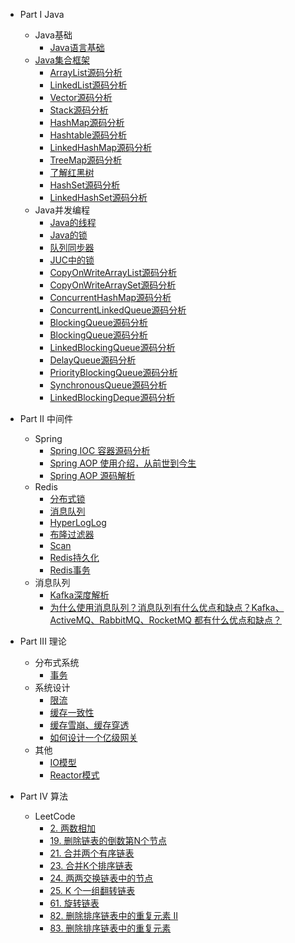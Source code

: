 * Part I Java
  * Java基础
    * [Java语言基础](chapter_basic/01_Java_Fundament.md)
  * [Java集合框架](chapter_collection/README.md)
    * [ArrayList源码分析](chapter_collection/01_ArrayList.md)
    * [LinkedList源码分析](chapter_collection/02_LinkedList.md)
    * [Vector源码分析](chapter_collection/03_Vector.md)
    * [Stack源码分析](chapter_collection/04_Stack.md)
    * [HashMap源码分析](chapter_collection/05_HashMap.md)
    * [Hashtable源码分析](chapter_collection/06_Hashtable.md)
    * [LinkedHashMap源码分析](chapter_collection/07_LinkedHashMap.md)
    * [TreeMap源码分析](chapter_collection/08_TreeMap.md)
    * [了解红黑树](chapter_collection/09_Red_Black_Tree.md)
    * [HashSet源码分析](chapter_collection/10_HashSet.md)
    * [LinkedHashSet源码分析](chapter_collection/11_LinkedHashSet.md)
  * Java并发编程
    * [Java的线程](chapter_juc/01_Thread.md)
    * [Java的锁](chapter_juc/02_Lock.md)
    * [队列同步器](chapter_juc/03_JUC_AQS.md)
    * [JUC中的锁](chapter_juc/04_JUC_Lock.md)
    * [CopyOnWriteArrayList源码分析](chapter_juc/05_CopyOnWriteArrayList.md)
    * [CopyOnWriteArraySet源码分析](chapter_juc/06_CopyOnWriteArraySet.md)
    * [ConcurrentHashMap源码分析](chapter_juc/07_ConcurrentHashMap.md)
    * [ConcurrentLinkedQueue源码分析](chapter_juc/08_ConcurrentLinkedQueue.md)
    * [BlockingQueue源码分析](chapter_juc/09_BlockingQueue.md)
    * [BlockingQueue源码分析](chapter_juc/10_ArrayBlockingQueue.md)
    * [LinkedBlockingQueue源码分析](chapter_juc/11_LinkedBlockingQueue.md)
    * [DelayQueue源码分析](chapter_juc/12_DelayQueue.md)
    * [PriorityBlockingQueue源码分析](chapter_juc/13_PriorityBlockingQueue.md)
    * [SynchronousQueue源码分析](chapter_juc/14_SynchronousQueue.md)
    * [LinkedBlockingDeque源码分析](chapter_juc/15_LinkedBlockingDeque.md)

* Part II 中间件
  * Spring
    * [Spring IOC 容器源码分析](chapter_spring/02_Spring_IoC.md)
    * [Spring AOP 使用介绍，从前世到今生](chapter_spring/03_Spring_AOP_Intro.md)
    * [Spring AOP 源码解析](chapter_spring/04_Spring_AOP_Source.md)
  * Redis
    * [分布式锁](chapter_redis/01_Redis_Lock.md)
    * [消息队列](chapter_redis/02_Redis_MQ.md)
    * [HyperLogLog](chapter_redis/03_Redis_HyperLogLog.md)
    * [布隆过滤器](chapter_redis/04_Redis_BloomFilter.md)
    * [Scan](chapter_redis/05_Redis_Scan.md)
    * [Redis持久化](chapter_redis/06_Redis_Persistence.md)
    * [Redis事务](chapter_redis/07_Redis_Tx.md)
  * 消息队列
    * [Kafka深度解析](chapter_mq/01_Kafka.md)
    * [为什么使用消息队列？消息队列有什么优点和缺点？Kafka、ActiveMQ、RabbitMQ、RocketMQ 都有什么优点和缺点？](chapter_mq/xx_Why_MQ.md)

* Part III 理论
  * 分布式系统
    * [事务](chapter_distributed_system/01_Transaction.md)
  * 系统设计
    * [限流](chapter_system_design/01_Rate_Limiter.md)
    * [缓存一致性](chapter_system_design/02_Cache_Consistency.md)
    * [缓存雪崩、缓存穿透](chapter_system_design/02_Cache_Consistency.md)
    * [如何设计一个亿级网关](chapter_system_design/04_Gateway.md)
  * 其他
    * [IO模型](chapter_xx/IO.md)
    * [Reactor模式](chapter_xx/Reactor.md)

* Part IV 算法
  * LeetCode
    * [2. 两数相加](chapter_leetcode/Q2_Add_Two_Numbers.md)
    * [19. 删除链表的倒数第N个节点](chapter_leetcode/Q19_Remove_Nth_Node_From_End_of_List.md)
    * [21. 合并两个有序链表](chapter_leetcode/Q21_Merge_Two_Sorted_Lists.md)
    * [23. 合并K个排序链表](chapter_leetcode/Q23_Merge_k_Sorted_Lists.md)
    * [24. 两两交换链表中的节点](chapter_leetcode/Q24_Swap_Nodes_in_Pairs.md)
    * [25. K 个一组翻转链表](chapter_leetcode/Q25_Reverse_Nodes_in_k_Group.md)
    * [61. 旋转链表](chapter_leetcode/Q61_Rotate_List.md)
    * [82. 删除排序链表中的重复元素 II](chapter_leetcode/Q82_Remove_Duplicates_From_Sorted_List_II.md)
    * [83. 删除排序链表中的重复元素](chapter_leetcode/Q83_Remove_Duplicates_from_Sorted_List.md)
